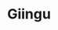 ---
title: Giingu
github: https://github.com/Giingu
mode: dark
transition: 1s
score: 86
archetype:
- Anime
- Cool Banner
---